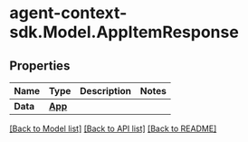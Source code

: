 # agent-context-sdk.Model.AppItemResponse

## Properties

Name | Type | Description | Notes
------------ | ------------- | ------------- | -------------
**Data** | [**App**](App.md) |  | 

[[Back to Model list]](../../README.md#documentation-for-models) [[Back to API list]](../../README.md#documentation-for-api-endpoints) [[Back to README]](../../README.md)

